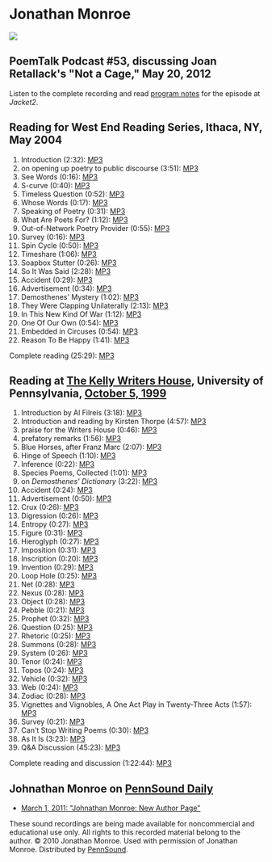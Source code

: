 Jonathan Monroe
===============

![](http://media.sas.upenn.edu/pennsound/authors/Monroe/Jonathan%20Monroe.JPEG)

PoemTalk Podcast \#53, discussing Joan Retallack's "Not a Cage," May 20, 2012
-----------------------------------------------------------------------------

Listen to the complete recording and read [program notes](http://jacket2.org/podcasts/obscure-things-have-already-been-said-poemtalk-53) for the episode at *Jacket2*.

Reading for West End Reading Series, Ithaca, NY, May 2004
---------------------------------------------------------

1.  Introduction (2:32): [MP3](http://media.sas.upenn.edu/pennsound/authors/Monroe/West-End/Monroe-Jonathan_01_Introduction_West-End-Readng-Series_Ithaca_May04.mp3)
2.  on opening up poetry to public discourse (3:51): [MP3](http://media.sas.upenn.edu/pennsound/authors/Monroe/West-End/Monroe-Jonathan_02_on-opening-up-poetry-to-public-discourse_West-End-Readng-Series_Ithaca_May04.mp3)
3.  See Words (0:16): [MP3](http://media.sas.upenn.edu/pennsound/authors/Monroe/West-End/Monroe-Jonathan_03_See-Words_West-End-Readng-Series_Ithaca_May04.mp3)
4.  S-curve (0:40): [MP3](http://media.sas.upenn.edu/pennsound/authors/Monroe/West-End/Monroe-Jonathan_04-S-curve_West-End-Readng-Series_Ithaca_May04.mp3)
5.  Timeless Question (0:52): [MP3](http://media.sas.upenn.edu/pennsound/authors/Monroe/West-End/Monroe-Jonathan_05_Timeless-Question_West-End-Readng-Series_Ithaca_May04.mp3)
6.  Whose Words (0:17): [MP3](http://media.sas.upenn.edu/pennsound/authors/Monroe/West-End/Monroe-Jonathan_06_Whose-Words_West-End-Readng-Series_Ithaca_May04.mp3)
7.  Speaking of Poetry (0:31): [MP3](http://media.sas.upenn.edu/pennsound/authors/Monroe/West-End/Monroe-Jonathan_07_Speaking-of-Poetry_West-End-Readng-Series_Ithaca_May04.mp3)
8.  What Are Poets For? (1:12): [MP3](http://media.sas.upenn.edu/pennsound/authors/Monroe/West-End/Monroe-Jonathan_08_What-Are-Poets-For_West-End-Readng-Series_Ithaca_May04.mp3)
9.  Out-of-Network Poetry Provider (0:55): [MP3](http://media.sas.upenn.edu/pennsound/authors/Monroe/West-End/Monroe-Jonathan_09_Out-of-Network-Poetry-Provider_West-End-Readng-Series_Ithaca_May04.mp3)
10. Survey (0:16): [MP3](http://media.sas.upenn.edu/pennsound/authors/Monroe/West-End/Monroe-Jonathan_10_Survey_West-End-Readng-Series_Ithaca_May04.mp3)
11. Spin Cycle (0:50): [MP3](http://media.sas.upenn.edu/pennsound/authors/Monroe/West-End/Monroe-Jonathan_11_Spin-Cycle_West-End-Readng-Series_Ithaca_May04.mp3)
12. Timeshare (1:06): [MP3](http://media.sas.upenn.edu/pennsound/authors/Monroe/West-End/Monroe-Jonathan_12_Timeshare_West-End-Readng-Series_Ithaca_May04.mp3)
13. Soapbox Stutter (0:26): [MP3](http://media.sas.upenn.edu/pennsound/authors/Monroe/West-End/Monroe-Jonathan_13_Soapbox-Stutter_West-End-Readng-Series_Ithaca_May04.mp3)
14. So It Was Said (2:28): [MP3](http://media.sas.upenn.edu/pennsound/authors/Monroe/West-End/Monroe-Jonathan_14_So-It-Was-Said_West-End-Readng-Series_Ithaca_May04.mp3)
15. Accident (0:29): [MP3](http://media.sas.upenn.edu/pennsound/authors/Monroe/West-End/Monroe-Jonathan_15_Accident_West-End-Readng-Series_Ithaca_May04.mp3)
16. Advertisement (0:34): [MP3](http://media.sas.upenn.edu/pennsound/authors/Monroe/West-End/Monroe-Jonathan_16_Advertisement_West-End-Readng-Series_Ithaca_May04.mp3)
17. Demosthenes' Mystery (1:02): [MP3](http://media.sas.upenn.edu/pennsound/authors/Monroe/West-End/Monroe-Jonathan_17_Demosthenes-Mystery_West-End-Readng-Series_Ithaca_May04.mp3)
18. They Were Clapping Unilaterally (2:13): [MP3](http://media.sas.upenn.edu/pennsound/authors/Monroe/West-End/Monroe-Jonathan_18_They-Were-Clapping-Unilaterally_West-End-Readng-Series_Ithaca_May04.mp3)
19. In This New Kind Of War (1:12): [MP3](http://media.sas.upenn.edu/pennsound/authors/Monroe/West-End/Monroe-Jonathan_19_In-This-New-Kind-Of-War_West-End-Readng-Series_Ithaca_May04.mp3)
20. One Of Our Own (0:54): [MP3](http://media.sas.upenn.edu/pennsound/authors/Monroe/West-End/Monroe-Jonathan_20_One-of-Our-Own_West-End-Readng-Series_Ithaca_May04.mp3)
21. Embedded in Circuses (0:54): [MP3](http://media.sas.upenn.edu/pennsound/authors/Monroe/West-End/Monroe-Jonathan_21_Embedded-in-Circuses_West-End-Readng-Series_Ithaca_May04.mp3)
22. Reason To Be Happy (1:41): [MP3](http://media.sas.upenn.edu/pennsound/authors/Monroe/West-End/Monroe-Jonathan_22_Reason-To-Be-Happy_West-End-Readng-Series_Ithaca_May04.mp3)

Complete reading (25:29): [MP3](http://media.sas.upenn.edu/pennsound/authors/Monroe/Monroe-Jonathan_West-End-Readng-Series_Ithaca_May04.mp3)

Reading at [The Kelly Writers House](http://writing.upenn.edu/wh/), University of Pennsylvania, [October 5, 1999](http://writing.upenn.edu/wh/calendar/1099.html#5)
-------------------------------------------------------------------------------------------------------------------------------------------------------------------

1.  Introduction by Al Filreis (3:18): [MP3](http://media.sas.upenn.edu/pennsound/authors/Monroe/KWH/Monroe-Jonathan_01_Introduction-by-Al-Filreis_KWH_UPenn_10-05-99.mp3)
2.  Introduction and reading by Kirsten Thorpe (4:57): [MP3](http://media.sas.upenn.edu/pennsound/authors/Monroe/KWH/Monroe-Jonathan_02_Introduction-and-reading-by-Kirsten-Thorpe_KWH_UPenn_10-05-99.mp3)
3.  praise for the Writers House (0:46): [MP3](http://media.sas.upenn.edu/pennsound/authors/Monroe/KWH/Monroe-Jonathan_03_praise-for-the-Writers-House_KWH_UPenn_10-05-99.mp3)
4.  prefatory remarks (1:56): [MP3](http://media.sas.upenn.edu/pennsound/authors/Monroe/KWH/Monroe-Jonathan_04_prefatory-remarks_KWH_UPenn_10-05-99.mp3)
5.  Blue Horses, after Franz Marc (2:07): [MP3](http://media.sas.upenn.edu/pennsound/authors/Monroe/KWH/Monroe-Jonathan_05_Blue-Horses_KWH_UPenn_10-05-99.mp3)
6.  Hinge of Speech (1:10): [MP3](http://media.sas.upenn.edu/pennsound/authors/Monroe/KWH/Monroe-Jonathan_06_Hinge-of-Speech_KWH_UPenn_10-05-99.mp3)
7.  Inference (0:22): [MP3](http://media.sas.upenn.edu/pennsound/authors/Monroe/KWH/Monroe-Jonathan_07_Inference_KWH_UPenn_10-05-99.mp3)
8.  Species Poems, Collected (1:01): [MP3](http://media.sas.upenn.edu/pennsound/authors/Monroe/KWH/Monroe-Jonathan_08_Species-Poems-Collected_KWH_UPenn_10-05-99.mp3)
9.  on *Demosthenes' Dictionary* (3:22): [MP3](http://media.sas.upenn.edu/pennsound/authors/Monroe/KWH/Monroe-Jonathan_09_on-Demosthenes-Dictionary_KWH_UPenn_10-05-99.mp3)
10. Accident (0:24): [MP3](http://media.sas.upenn.edu/pennsound/authors/Monroe/KWH/Monroe-Jonathan_10_Accident_KWH_UPenn_10-05-99.mp3)
11. Advertisement (0:50): [MP3](http://media.sas.upenn.edu/pennsound/authors/Monroe/KWH/Monroe-Jonathan_11_Advertisement_KWH_UPenn_10-05-99.mp3)
12. Crux (0:26): [MP3](http://media.sas.upenn.edu/pennsound/authors/Monroe/KWH/Monroe-Jonathan_12_Crux_KWH_UPenn_10-05-99.mp3)
13. Digression (0:26): [MP3](http://media.sas.upenn.edu/pennsound/authors/Monroe/KWH/Monroe-Jonathan_13_Digression_KWH_UPenn_10-05-99.mp3)
14. Entropy (0:27): [MP3](http://media.sas.upenn.edu/pennsound/authors/Monroe/KWH/Monroe-Jonathan_14_Entropy_KWH_UPenn_10-05-99.mp3)
15. Figure (0:31): [MP3](http://media.sas.upenn.edu/pennsound/authors/Monroe/KWH/Monroe-Jonathan_15_Figure_KWH_UPenn_10-05-99.mp3)
16. Hieroglyph (0:27): [MP3](http://media.sas.upenn.edu/pennsound/authors/Monroe/KWH/Monroe-Jonathan_16_Hieroglyph_KWH_UPenn_10-05-99.mp3)
17. Imposition (0:31): [MP3](http://media.sas.upenn.edu/pennsound/authors/Monroe/KWH/Monroe-Jonathan_17_Imposition_KWH_UPenn_10-05-99.mp3)
18. Inscription (0:20): [MP3](http://media.sas.upenn.edu/pennsound/authors/Monroe/KWH/Monroe-Jonathan_18_Inscription_KWH_UPenn_10-05-99.mp3)
19. Invention (0:29): [MP3](http://media.sas.upenn.edu/pennsound/authors/Monroe/KWH/Monroe-Jonathan_19_Invention_KWH_UPenn_10-05-99.mp3)
20. Loop Hole (0:25): [MP3](http://media.sas.upenn.edu/pennsound/authors/Monroe/KWH/Monroe-Jonathan_20_Loop-Hole_KWH_UPenn_10-05-99.mp3)
21. Net (0:28): [MP3](http://media.sas.upenn.edu/pennsound/authors/Monroe/KWH/Monroe-Jonathan_21_Net_KWH_UPenn_10-05-99.mp3)
22. Nexus (0:28): [MP3](http://media.sas.upenn.edu/pennsound/authors/Monroe/KWH/Monroe-Jonathan_22_Nexus_KWH_UPenn_10-05-99.mp3)
23. Object (0:28): [MP3](http://media.sas.upenn.edu/pennsound/authors/Monroe/KWH/Monroe-Jonathan_23_Object_KWH_UPenn_10-05-99.mp3)
24. Pebble (0:21): [MP3](http://media.sas.upenn.edu/pennsound/authors/Monroe/KWH/Monroe-Jonathan_24_Pebble_KWH_UPenn_10-05-99.mp3)
25. Prophet (0:32): [MP3](http://media.sas.upenn.edu/pennsound/authors/Monroe/KWH/Monroe-Jonathan_25_Prophet_KWH_UPenn_10-05-99.mp3)
26. Question (0:25): [MP3](http://media.sas.upenn.edu/pennsound/authors/Monroe/KWH/Monroe-Jonathan_26_Question_KWH_UPenn_10-05-99.mp3)
27. Rhetoric (0:25): [MP3](http://media.sas.upenn.edu/pennsound/authors/Monroe/KWH/Monroe-Jonathan_27_Rhetoric_KWH_UPenn_10-05-99.mp3)
28. Summons (0:28): [MP3](http://media.sas.upenn.edu/pennsound/authors/Monroe/KWH/Monroe-Jonathan_28_Summons_KWH_UPenn_10-05-99.mp3)
29. System (0:26): [MP3](http://media.sas.upenn.edu/pennsound/authors/Monroe/KWH/Monroe-Jonathan_29_System_KWH_UPenn_10-05-99.mp3)
30. Tenor (0:24): [MP3](http://media.sas.upenn.edu/pennsound/authors/Monroe/KWH/Monroe-Jonathan_30_Tenor_KWH_UPenn_10-05-99.mp3)
31. Topos (0:24): [MP3](http://media.sas.upenn.edu/pennsound/authors/Monroe/KWH/Monroe-Jonathan_31_Topos_KWH_UPenn_10-05-99.mp3)
32. Vehicle (0:32): [MP3](http://media.sas.upenn.edu/pennsound/authors/Monroe/KWH/Monroe-Jonathan_32_Vehicle_KWH_UPenn_10-05-99.mp3)
33. Web (0:24): [MP3](http://media.sas.upenn.edu/pennsound/authors/Monroe/KWH/Monroe-Jonathan_33_Web_KWH_UPenn_10-05-99.mp3)
34. Zodiac (0:28): [MP3](http://media.sas.upenn.edu/pennsound/authors/Monroe/KWH/Monroe-Jonathan_34_Zodiac_KWH_UPenn_10-05-99.mp3)
35. Vignettes and Vignobles, A One Act Play in Twenty-Three Acts (1:57): [MP3](http://media.sas.upenn.edu/pennsound/authors/Monroe/KWH/Monroe-Jonathan_35_Vignettes-and-Vignobles_KWH_UPenn_10-05-99.mp3)
36. Survey (0:21): [MP3](http://media.sas.upenn.edu/pennsound/authors/Monroe/KWH/Monroe-Jonathan_36_Survey_KWH_UPenn_10-05-99.mp3)
37. Can't Stop Writing Poems (0:30): [MP3](http://media.sas.upenn.edu/pennsound/authors/Monroe/KWH/Monroe-Jonathan_37_Cant-Stop-Writing-Poems_KWH_UPenn_10-05-99.mp3)
38. As It Is (3:23): [MP3](http://media.sas.upenn.edu/pennsound/authors/Monroe/KWH/Monroe-Jonathan_38_As-It-Is_KWH_UPenn_10-05-99.mp3)
39. Q&A Discussion (45:23): [MP3](http://media.sas.upenn.edu/pennsound/authors/Monroe/KWH/Monroe-Jonathan_39_QA-Discussion_KWH_UPenn_10-05-99.mp3)

Complete reading and discussion (1:22:44): [MP3](http://media.sas.upenn.edu/pennsound/authors/Monroe/Monroe-Jonathan_Complete-reading-and-discussion_KWH_UPenn_10-05-99.mp3)

Johnathan Monroe on [PennSound Daily](http://writing.upenn.edu/pennsound/daily)
-------------------------------------------------------------------------------

-   [March 1, 2011: "Johnathan Monroe: New Author Page"](http://writing.upenn.edu/pennsound/daily/201103.php#1_09:52)

These sound recordings are being made available for noncommercial and educational use only. All rights to this recorded material belong to the author.
© 2010 Jonathan Monroe. Used with permission of Jonathan Monroe. Distributed by [PennSound](http://writing.upenn.edu/pennsound/).

